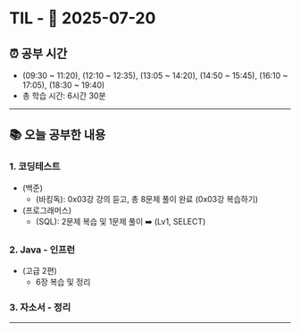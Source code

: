 # TIL - 📅 2025-07-20

## ⏰ 공부 시간
- (09:30 ~ 11:20), (12:10 ~ 12:35), (13:05 ~ 14:20), (14:50 ~ 15:45), (16:10 ~ 17:05), (18:30 ~ 19:40)
- 총 학습 시간: 6시간 30분

---

## 📚 오늘 공부한 내용
### 1. 코딩테스트
- (백준)
  - (바킹독): 0x03강 강의 듣고, 총 8문제 풀이 완료 (0x03강 복습하기)
- (프로그래머스)
  - (SQL): 2문제 복습 및 1문제 풀이 ➡️ (Lv1, SELECT)

### 2. Java - 인프런
- (고급 2편)
  - 6장 복습 및 정리

### 3. 자소서 - 정리

---
